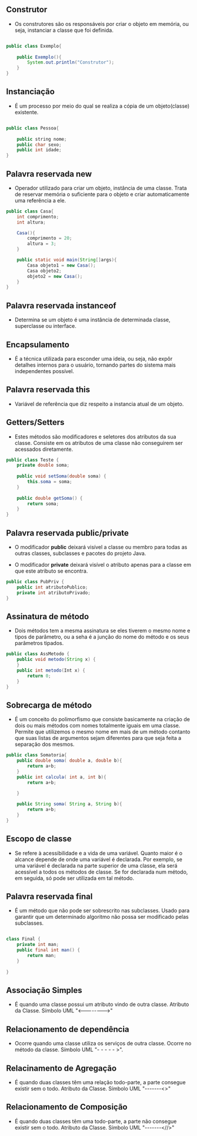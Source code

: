 ## **Construtor**

*  Os construtores são os responsáveis por criar o objeto em memória, ou seja, instanciar a classe que foi definida.
``` Java

public class Exemplo{
    
    public Exemplo(){
        System.out.println("Construtor");
    }
}

```

## **Instanciação**

* É um processo por meio do qual se realiza a cópia de um objeto(classe) existente.
 ``` Java

 public class Pessoa{
    
     public string nome;
     public char sexo;
     public int idade;
 }
 ```

 ## **Palavra reservada new**

 * Operador utilizado para criar um objeto, instância de uma classe. Trata de reservar memória o suficiente para o objeto e criar automaticamente uma referência a ele.
 ``` Java
 public class Casa{
     int comprimento;
     int altura;

     Casa(){
         comprimento = 20;
         altura = 3;
     }

     public static void main(String[]args){
         Casa objeto1 = new Casa();
         Casa objeto2;
         objeto2 = new Casa();
     }
 }

 ```

 ## **Palavra reservada instanceof**

 * Determina se um objeto é uma instância de determinada classe, superclasse ou interface.

## **Encapsulamento**

* É a técnica utilizada para esconder uma ideia, ou seja, não expôr detalhes internos para o usuário, tornando partes do sistema mais independentes possível.

## **Palavra reservada this**

* Variável de referência que diz respeito a instancia atual de um objeto.

## **Getters/Setters**

* Estes métodos são modificadores e seletores dos atributos da sua classe. Consiste em os atributos de uma classe não conseguirem ser acessados diretamente.
``` Java
public class Teste {
    private double soma;
    
    public void setSoma(double soma) {
        this.soma = soma;
    }
    
    public double getSoma() {
        return soma;
    }
}
```

## **Palavra reservada public/private**

* O modificador **public** deixará visível a classe ou membro para todas as outras classes, subclasses e pacotes do projeto Java.

* O modificador **private** deixará visível o atributo apenas para a classe em que este atributo se encontra.
``` Java 
public class PubPriv {
    public int atributoPublico;
    private int atributoPrivado;
}
```

## **Assinatura de método**

* Dois métodos tem a mesma assinatura se eles tiverem o mesmo nome e tipos de parâmetro, ou a seha é a junção do nome do método e os seus parâmetros tipados.
``` Java
public class AssMetodo {
    public void metodo(String x) {
    }
    public int metodo(Int x) {
        return 0;
    }
}
```

## **Sobrecarga de método**

* É um conceito do polimorfismo que consiste basicamente na criação de dois ou mais métodos com nomes totalmente iguais em uma classe. Permite que utilizemos o mesmo nome em mais de um método contanto que suas listas de argumentos sejam diferentes para que seja feita a separação dos mesmos.
``` Java
public class Somatoria{
    public double soma( double a, double b){
        return a+b;
    }
    public int calcula( int a, int b){
        return a+b;
    
    }

    public String soma( String a, String b){
        return a+b;
    }
}
```

## **Escopo de classe**

* Se refere à acessibilidade e a vida de uma variável. Quanto maior é o alcance depende de onde uma variável é declarada. Por exemplo, se uma variável é declarada na parte superior de uma classe, ela será acessível a todos os métodos de classe. Se for declarada num método, em seguida, só pode ser utilizada em tal método.

## **Palavra reservada final**
* É um método que não pode ser sobrescrito nas subclasses. Usado para garantir que um determinado algoritmo não possa ser modificado pelas subclasses.
``` Java

class Final {
    private int man;
    public final int man() {
        return man;
    }
    
}
```

## **Associação Simples**

* É quando uma classe possui um atributo vindo de outra classe. Atributo da Classe. Símbolo UML "<-------->"

## **Relacionamento de dependência**
* Ocorre quando uma classe utiliza os serviços de outra classe. Ocorre no método da classe. Símbolo UML "- - - - - >".

## **Relacinamento de Agregação**
* É quando duas classes têm uma relação todo-parte, a parte consegue existir sem o todo. Atributo da Classe. Símbolo UML "-------<>"

## **Relacionamento de Composição**
* É quando duas classes têm uma todo-parte, a parte não consegue existir sem o todo. Atributo da Classe. Símbolo UML "-------<//>"